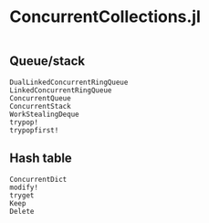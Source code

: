 # ConcurrentCollections.jl

```@index
```

## Queue/stack

```@docs
DualLinkedConcurrentRingQueue
LinkedConcurrentRingQueue
ConcurrentQueue
ConcurrentStack
WorkStealingDeque
trypop!
trypopfirst!
```

## Hash table

```@docs
ConcurrentDict
modify!
tryget
Keep
Delete
```
